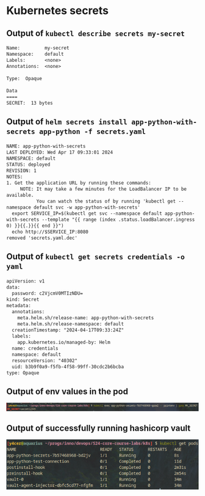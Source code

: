 # Kubernetes secrets

## Output of `kubectl describe secrets my-secret`

```
Name:         my-secret
Namespace:    default
Labels:       <none>
Annotations:  <none>

Type:  Opaque

Data
====
SECRET:  13 bytes
```

## Output of `helm secrets install app-python-with-secrets app-python -f secrets.yaml`

```
NAME: app-python-with-secrets
LAST DEPLOYED: Wed Apr 17 09:33:01 2024
NAMESPACE: default
STATUS: deployed
REVISION: 1
NOTES:
1. Get the application URL by running these commands:
     NOTE: It may take a few minutes for the LoadBalancer IP to be available.
           You can watch the status of by running 'kubectl get --namespace default svc -w app-python-with-secrets'
  export SERVICE_IP=$(kubectl get svc --namespace default app-python-with-secrets --template "{{ range (index .status.loadBalancer.ingress 0) }}{{.}}{{ end }}")
  echo http://$SERVICE_IP:8080
removed 'secrets.yaml.dec'
```

## Output of `kubectl get secrets credentials -o yaml`

```
apiVersion: v1
data:
  password: c2VjcmV0MTIzNDU=
kind: Secret
metadata:
  annotations:
    meta.helm.sh/release-name: app-python-with-secrets
    meta.helm.sh/release-namespace: default
  creationTimestamp: "2024-04-17T09:33:24Z"
  labels:
    app.kubernetes.io/managed-by: Helm
  name: credentials
  namespace: default
  resourceVersion: "40302"
  uid: b3b9f0a9-f5fb-4f58-99ff-30cdc2b6bcba
type: Opaque
```

## Output of env values in the pod

![Env values](screenshots/secrets.png)

## Output of successfully running hashicorp vault

![Vault](screenshots/vault.png)
